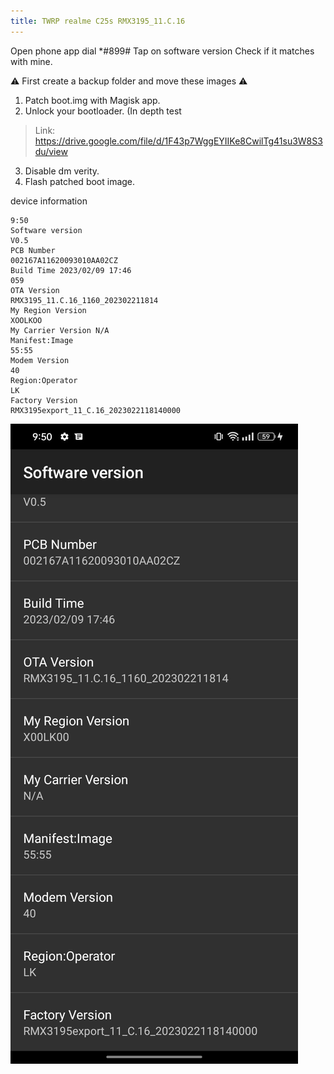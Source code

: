 ```yaml
---
title: TWRP realme C25s RMX3195_11.C.16
---
```


Open phone app dial *#899#
Tap on software version
Check if it matches with mine.

⚠️ First create a backup folder and move these images ⚠️

1. Patch boot.img with Magisk app.
2. Unlock your bootloader. (In depth test
> Link: https://drive.google.com/file/d/1F43p7WggEYIIKe8CwilTg41su3W8S3du/view
3. Disable dm verity.
4. Flash patched boot image.

device information

```log
9:50
Software version
V0.5
PCB Number
002167A11620093010AA02CZ
Build Time 2023/02/09 17:46
059
OTA Version
RMX3195_11.C.16_1160_202302211814
My Region Version
XOOLKOO
My Carrier Version N/A
Manifest:Image
55:55
Modem Version
40
Region:Operator
LK
Factory Version
RMX3195export_11_C.16_2023022118140000
```

![](./ota-version.png)